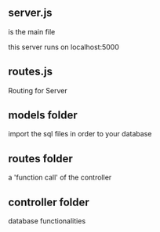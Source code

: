 ## server.js
is the main file 

this server runs on localhost:5000

## routes.js
Routing for Server

## models folder
import the sql files in order to your database

## routes folder
a 'function call' of the controller

## controller folder
database functionalities
